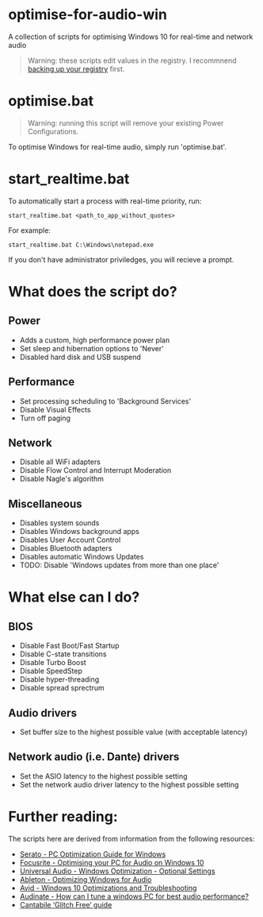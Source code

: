 # optimise-for-audio-win
A collection of scripts for optimising Windows 10 for real-time and network audio
> Warning: these scripts edit values in the registry. I recommnend [backing up your registry](https://support.microsoft.com/en-gb/help/322756/how-to-back-up-and-restore-the-registry-in-windows) first.

# optimise.bat
> Warning: running this script will remove your existing Power Configurations.

To optimise Windows for real-time audio, simply run 'optimise.bat'.

# start_realtime.bat
To automatically start a process with real-time priority, run:

`start_realtime.bat <path_to_app_without_quotes>`

For example:

`start_realtime.bat C:\Windows\notepad.exe`

If you don't have administrator priviledges, you will recieve a prompt.

# What does the script do?

## Power
* Adds a custom, high performance power plan
* Set sleep and hibernation options to 'Never'
* Disabled hard disk and USB suspend

## Performance
* Set processing scheduling to 'Background Services'
* Disable Visual Effects
* Turn off paging

## Network
* Disable all WiFi adapters
* Disable Flow Control and Interrupt Moderation
* Disable Nagle's algorithm

## Miscellaneous
* Disables system sounds
* Disables Windows background apps
* Disables User Account Control
* Disables Bluetooth adapters
* Disables automatic Windows Updates
* TODO: Disable 'Windows updates from more than one place'

# What else can I do?

## BIOS
* Disable Fast Boot/Fast Startup
* Disable C-state transitions
* Disable Turbo Boost
* Disable SpeedStep
* Disable hyper-threading
* Disable spread sprectrum

## Audio drivers
* Set buffer size to the highest possible value (with acceptable latency)

## Network audio (i.e. Dante) drivers
* Set the ASIO latency to the highest possible setting
* Set the network audio driver latency to the highest possible setting

# Further reading:

The scripts here are derived from information from the following resources:

* [Serato - PC Optimization Guide for Windows](https://support.serato.com/hc/en-us/articles/203057850-PC-Optimization-Guide-for-Windows-8)
* [Focusrite - Optimising your PC for Audio on Windows 10 ](https://support.focusrite.com/hc/en-gb/articles/207355205-Optimising-your-PC-for-Audio-on-Windows-10)
* [Universal Audio - Windows Optimization - Optional Settings](https://help.uaudio.com/hc/en-us/articles/214426026-Windows-Optimization-Optional-Settings)
* [Ableton - Optimizing Windows for Audio](https://help.ableton.com/hc/en-us/articles/209071469-Optimizing-Windows-for-Audio)
* [Avid - Windows 10 Optimizations and Troubleshooting](http://avid.force.com/pkb/articles/en_US/Troubleshooting/Windows-10-Guide)
* [Audinate - How can I tune a windows PC for best audio performance?](https://www.audinate.com/faq/how-can-i-tune-windows-pc-best-audio-performance)
* [Cantabile ‘Glitch Free’ guide](https://www.cantabilesoftware.com/glitchfree/)

